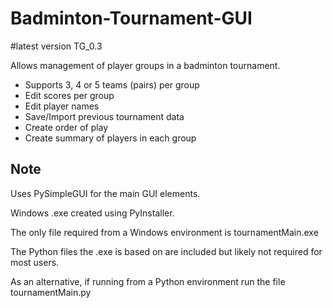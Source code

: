 # Badminton-Tournament-GUI
#latest version TG_0.3

Allows management of player groups in a badminton tournament.

- Supports 3, 4 or 5 teams (pairs) per group
- Edit scores per group
- Edit player names
- Save/Import previous tournament data
- Create order of play
- Create summary of players in each group


## Note
Uses PySimpleGUI for the main GUI elements.

Windows .exe created using PyInstaller.

The only file required from a Windows environment is tournamentMain.exe

The Python files the .exe is based on are included but likely not required for most users.

As an alternative, if running from a Python environment run the file tournamentMain.py

